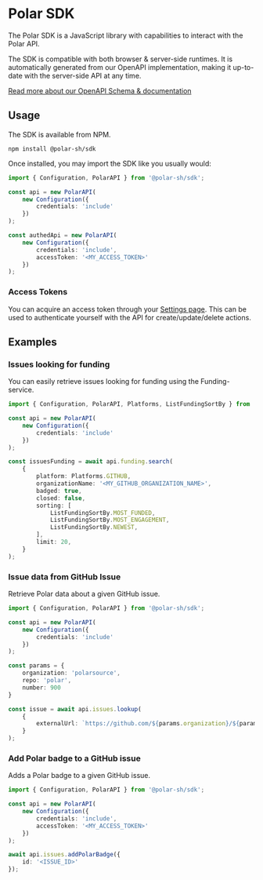 # Polar SDK

The Polar SDK is a JavaScript library with capabilities to interact with the Polar API. 

The SDK is compatible with both browser & server-side runtimes. It is automatically generated from our OpenAPI implementation, making it up-to-date with the server-side API at any time.

[Read more about our OpenAPI Schema & documentation](https://docs.polar.sh/api)


## Usage

The SDK is available from NPM.

`npm install @polar-sh/sdk`

Once installed, you may import the SDK like you usually would:

```typescript
import { Configuration, PolarAPI } from '@polar-sh/sdk';

const api = new PolarAPI(
    new Configuration({
        credentials: 'include'
    })
);

const authedApi = new PolarAPI(
    new Configuration({
        credentials: 'include',
        accessToken: '<MY_ACCESS_TOKEN>'
    })
);
```

### Access Tokens

You can acquire an access token through your [Settings page](https://polar.sh/settings). This can be used to authenticate yourself with the API for create/update/delete actions.

## Examples

### Issues looking for funding

You can easily retrieve issues looking for funding using the Funding-service.

```typescript
import { Configuration, PolarAPI, Platforms, ListFundingSortBy } from '@polar-sh/sdk';

const api = new PolarAPI(
    new Configuration({
        credentials: 'include'
    })
);

const issuesFunding = await api.funding.search(
    {
        platform: Platforms.GITHUB,
        organizationName: '<MY_GITHUB_ORGANIZATION_NAME>',
        badged: true,
        closed: false,
        sorting: [
            ListFundingSortBy.MOST_FUNDED,
            ListFundingSortBy.MOST_ENGAGEMENT,
            ListFundingSortBy.NEWEST,
        ],
        limit: 20,
    }
);

```

### Issue data from GitHub Issue

Retrieve Polar data about a given GitHub issue.

```typescript
import { Configuration, PolarAPI } from '@polar-sh/sdk';

const api = new PolarAPI(
    new Configuration({
        credentials: 'include'
    })
);

const params = {
    organization: 'polarsource',
    repo: 'polar',
    number: 900
}

const issue = await api.issues.lookup(
    {
        externalUrl: `https://github.com/${params.organization}/${params.repo}/issues/${params.number}`,
    }
);
```

### Add Polar badge to a GitHub issue

Adds a Polar badge to a given GitHub issue.

```typescript
import { Configuration, PolarAPI } from '@polar-sh/sdk';

const api = new PolarAPI(
    new Configuration({
        credentials: 'include',
        accessToken: '<MY_ACCESS_TOKEN>'
    })
);

await api.issues.addPolarBadge({
    id: '<ISSUE_ID>'
});
```
